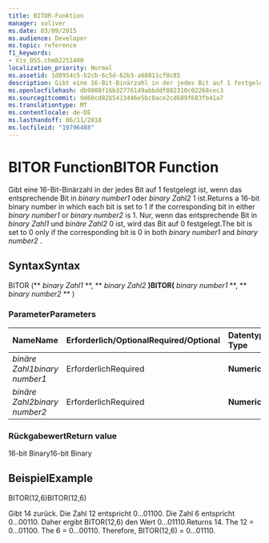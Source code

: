 ```yaml
---
title: BITOR-Funktion
manager: soliver
ms.date: 03/09/2015
ms.audience: Developer
ms.topic: reference
f1_keywords:
- Vis_DSS.chm82251400
localization_priority: Normal
ms.assetid: 1d0954c5-b2cb-6c5d-62b3-a68011cf0c85
description: Gibt eine 16-Bit-Binärzahl in der jedes Bit auf 1 festgelegt ist, wenn das entsprechende Bit in binary number1 oder binary number2 1 ist. Nur, wenn das entsprechende Bit in binary Zahl1 und binäre Zahl2 0 ist, wird das Bit auf 0 festgelegt.
ms.openlocfilehash: db9808f16b32776149abbddf882310c02268cec3
ms.sourcegitcommit: 9d60cd82b5413446e5bc8ace2cd689f683fb41a7
ms.translationtype: MT
ms.contentlocale: de-DE
ms.lasthandoff: 06/11/2018
ms.locfileid: "19796488"
---
```

# <a name="bitor-function"></a><span data-ttu-id="0ccbc-104">BITOR Function</span><span class="sxs-lookup"><span data-stu-id="0ccbc-104">BITOR Function</span></span>

<span data-ttu-id="0ccbc-105">Gibt eine 16-Bit-Binärzahl in der jedes Bit auf 1 festgelegt ist, wenn das entsprechende Bit in *binary number1* oder *binary Zahl2* 1 ist.</span><span class="sxs-lookup"><span data-stu-id="0ccbc-105">Returns a 16-bit binary number in which each bit is set to 1 if the corresponding bit in either  *binary number1*  or  *binary number2*  is 1.</span></span> <span data-ttu-id="0ccbc-106">Nur, wenn das entsprechende Bit in *binary Zahl1* und *binäre Zahl2* 0 ist, wird das Bit auf 0 festgelegt.</span><span class="sxs-lookup"><span data-stu-id="0ccbc-106">The bit is set to 0 only if the corresponding bit is 0 in both  *binary number1*  and  *binary number2*  .</span></span> 
  
## <a name="syntax"></a><span data-ttu-id="0ccbc-107">Syntax</span><span class="sxs-lookup"><span data-stu-id="0ccbc-107">Syntax</span></span>

<span data-ttu-id="0ccbc-108">BITOR (** *binary Zahl1* **, ** *binary Zahl2* **)</span><span class="sxs-lookup"><span data-stu-id="0ccbc-108">BITOR(** *binary number1* **, ** *binary number2* ** )</span></span> 
  
### <a name="parameters"></a><span data-ttu-id="0ccbc-109">Parameter</span><span class="sxs-lookup"><span data-stu-id="0ccbc-109">Parameters</span></span>

|<span data-ttu-id="0ccbc-110">**Name**</span><span class="sxs-lookup"><span data-stu-id="0ccbc-110">**Name**</span></span>|<span data-ttu-id="0ccbc-111">**Erforderlich/Optional**</span><span class="sxs-lookup"><span data-stu-id="0ccbc-111">**Required/Optional**</span></span>|<span data-ttu-id="0ccbc-112">**Datentyp**</span><span class="sxs-lookup"><span data-stu-id="0ccbc-112">**Data Type**</span></span>|<span data-ttu-id="0ccbc-113">**Beschreibung**</span><span class="sxs-lookup"><span data-stu-id="0ccbc-113">**Description**</span></span>|
|:-----|:-----|:-----|:-----|
| <span data-ttu-id="0ccbc-114">_binäre Zahl1_</span><span class="sxs-lookup"><span data-stu-id="0ccbc-114">_binary number1_</span></span> <br/> |<span data-ttu-id="0ccbc-115">Erforderlich</span><span class="sxs-lookup"><span data-stu-id="0ccbc-115">Required</span></span>  <br/> |<span data-ttu-id="0ccbc-116">**Numeric**</span><span class="sxs-lookup"><span data-stu-id="0ccbc-116">**Numeric**</span></span> <br/> |<span data-ttu-id="0ccbc-117">Die erste 16-Bit-Binärzahl.</span><span class="sxs-lookup"><span data-stu-id="0ccbc-117">The first 16-bit binary number.</span></span>  <br/> |
| <span data-ttu-id="0ccbc-118">_binäre Zahl2_</span><span class="sxs-lookup"><span data-stu-id="0ccbc-118">_binary number2_</span></span> <br/> |<span data-ttu-id="0ccbc-119">Erforderlich</span><span class="sxs-lookup"><span data-stu-id="0ccbc-119">Required</span></span>  <br/> |<span data-ttu-id="0ccbc-120">**Numeric**</span><span class="sxs-lookup"><span data-stu-id="0ccbc-120">**Numeric**</span></span> <br/> |<span data-ttu-id="0ccbc-121">Die zweite 16-Bit-Binärzahl.</span><span class="sxs-lookup"><span data-stu-id="0ccbc-121">The second 16-bit binary number.</span></span>  <br/> |
   
### <a name="return-value"></a><span data-ttu-id="0ccbc-122">Rückgabewert</span><span class="sxs-lookup"><span data-stu-id="0ccbc-122">Return value</span></span>

<span data-ttu-id="0ccbc-123">16-bit Binary</span><span class="sxs-lookup"><span data-stu-id="0ccbc-123">16-bit Binary</span></span>
  
## <a name="example"></a><span data-ttu-id="0ccbc-124">Beispiel</span><span class="sxs-lookup"><span data-stu-id="0ccbc-124">Example</span></span>

<span data-ttu-id="0ccbc-125">BITOR(12,6)</span><span class="sxs-lookup"><span data-stu-id="0ccbc-125">BITOR(12,6)</span></span>
  
<span data-ttu-id="0ccbc-p103">Gibt 14 zurück. Die Zahl 12 entspricht 0...01100. Die Zahl 6 entspricht 0...00110. Daher ergibt BITOR(12,6) den Wert 0...01110.</span><span class="sxs-lookup"><span data-stu-id="0ccbc-p103">Returns 14. The 12 = 0...01100. The 6 = 0...00110. Therefore, BITOR(12,6) = 0...01110.</span></span>
  

